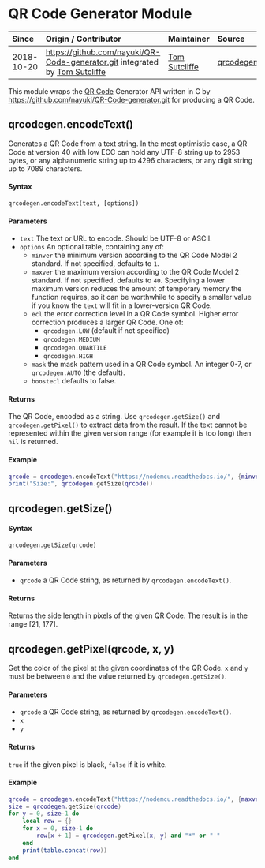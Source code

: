 # QR Code Generator Module
| Since  | Origin / Contributor  | Maintainer  | Source  |
| :----- | :-------------------- | :---------- | :------ |
| 2018-10-20 | https://github.com/nayuki/QR-Code-generator.git integrated by [Tom Sutcliffe](https://github.com/tomsci) | [Tom Sutcliffe](https://github.com/tomsci) | [qrcodegen.c](../../../components/modules/qrcodegen.c)|

This module wraps the [QR Code](https://en.wikipedia.org/wiki/QR_code) Generator API written in C by https://github.com/nayuki/QR-Code-generator.git for producing a QR Code.

## qrcodegen.encodeText()
Generates a QR Code from a text string. In the most optimistic case, a QR Code at version 40 with low ECC can hold any UTF-8 string up to 2953 bytes, or any alphanumeric string up to 4296 characters, or any digit string up to 7089 characters.

#### Syntax
`qrcodegen.encodeText(text, [options])`

#### Parameters
- `text` The text or URL to encode. Should be UTF-8 or ASCII.
- `options` An optional table, containing any of:
    - `minver` the minimum version according to the QR Code Model 2 standard. If not specified, defaults to `1`.
    - `maxver` the maximum version according to the QR Code Model 2 standard. If not specified, defaults to `40`. Specifying a lower maximum version reduces the amount of temporary memory the function requires, so it can be worthwhile to specify a smaller value if you know the `text` will fit in a lower-version QR Code.
    - `ecl` the error correction level in a QR Code symbol. Higher error correction produces a larger QR Code. One of:
        - `qrcodegen.LOW` (default if not specified)
        - `qrcodegen.MEDIUM`
        - `qrcodegen.QUARTILE`
        - `qrcodegen.HIGH`
    - `mask` the mask pattern used in a QR Code symbol. An integer 0-7, or `qrcodegen.AUTO` (the default).
    - `boostecl` defaults to false.

#### Returns
The QR Code, encoded as a string. Use `qrcodegen.getSize()` and `qrcodegen.getPixel()` to extract data from the result. If the text cannot be represented within the given version range (for example it is too long) then `nil` is returned.

#### Example
```lua
qrcode = qrcodegen.encodeText("https://nodemcu.readthedocs.io/", {minver=1, maxver=4})
print("Size:", qrcodegen.getSize(qrcode))
```

## qrcodegen.getSize()

#### Syntax
`qrcodegen.getSize(qrcode)`

#### Parameters
- `qrcode` a QR Code string, as returned by `qrcodegen.encodeText()`.

#### Returns
Returns the side length in pixels of the given QR Code. The result is in the range [21, 177].

## qrcodegen.getPixel(qrcode, x, y)
Get the color of the pixel at the given coordinates of the QR Code. `x` and `y` must be between `0` and the value returned by `qrcodegen.getSize()`.

#### Parameters
- `qrcode` a QR Code string, as returned by `qrcodegen.encodeText()`.
- `x`
- `y`

#### Returns
`true` if the given pixel is black, `false` if it is white.

#### Example
```lua
qrcode = qrcodegen.encodeText("https://nodemcu.readthedocs.io/", {maxver=4})
size = qrcodegen.getSize(qrcode)
for y = 0, size-1 do
    local row = {}
    for x = 0, size-1 do
        row[x + 1] = qrcodegen.getPixel(x, y) and "*" or " "
    end
    print(table.concat(row))
end
```
